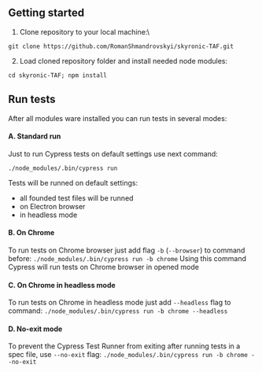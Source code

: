 ## Getting started

1. Clone repository to your local machine:\\
```
git clone https://github.com/RomanShmandrovskyi/skyronic-TAF.git
```
2. Load cloned repository folder and install needed node modules:
```
cd skyronic-TAF; npm install
```

## Run tests
After all modules ware installed you can run tests in several modes:
#### A. Standard run
Just to run Cypress tests on default settings use next command:
```
./node_modules/.bin/cypress run
```
Tests will be runned on default settings:
- all founded test files will be runned
- on Electron browser
- in headless mode

#### B. On Chrome
To run tests on Chrome browser just add flag `-b` (`--browser`) to command before:
`./node_modules/.bin/cypress run -b chrome`
Using this command Cypress will run tests on Chrome browser in opened mode

#### C. On Chrome in headless mode
To run tests on Chrome in headless mode just add `--headless` flag to command:
`./node_modules/.bin/cypress run -b chrome --headless`

#### D. No-exit mode
To prevent the Cypress Test Runner from exiting after running tests in a spec file, use `--no-exit` flag:
`./node_modules/.bin/cypress run -b chrome --no-exit`
